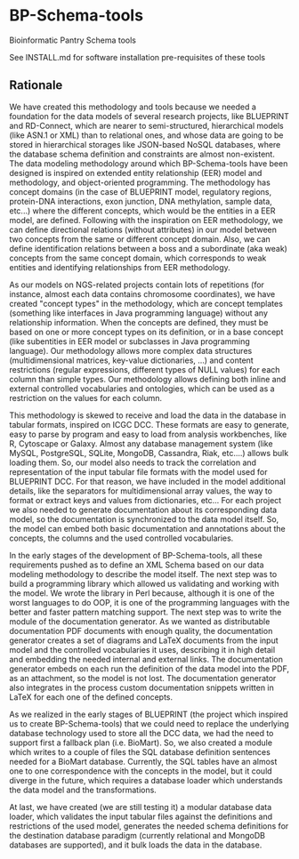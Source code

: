 BP-Schema-tools
===============

Bioinformatic Pantry Schema tools

See INSTALL.md for software installation pre-requisites of these tools


Rationale
---------

We have created this methodology and tools because we needed a foundation for the data models of several research projects, like BLUEPRINT and RD-Connect, which are nearer to semi-structured, hierarchical models (like ASN.1 or XML) than to relational ones, and whose data are going to be stored in hierarchical storages like JSON-based NoSQL databases, where the database schema definition and constraints are almost non-existent. The data modeling methodology around which BP-Schema-tools have been designed is inspired on extended entity relationship (EER) model and methodology, and object-oriented programming. The methodology has concept domains (in the case of BLUEPRINT model, regulatory regions, protein-DNA interactions, exon junction, DNA methylation, sample data, etc...) where the different concepts, which would be the entities in a EER model, are defined. Following with the inspiration on EER methodology, we can define directional relations (without attributes) in our model between two concepts from the same or different concept domain. Also, we can define identification relations between a boss and a subordinate (aka weak) concepts from the same concept domain, which corresponds to weak entities and identifying relationships from EER methodology.

As our models on NGS-related projects contain lots of repetitions (for instance, almost each data contains chromosome coordinates), we have created "concept types" in the methodology, which are concept templates (something like interfaces in Java programming language) without any relationship information. When the concepts are defined, they must be based on one or more concept types on its definition, or in a base concept (like subentities in EER model or subclasses in Java programming language). Our methodology allows more complex data structures (multidimensional matrices, key-value dictionaries, ...) and content restrictions (regular expressions, different types of NULL values) for each column than simple types. Our methodology allows defining both inline and external controlled vocabularies and ontologies, which can be used as a restriction on the values for each column.

This methodology is skewed to receive and load the data in the database in tabular formats, inspired on ICGC DCC. These formats are easy to generate, easy to parse by program and easy to load from analysis workbenches, like R, Cytoscape or Galaxy. Almost any database management system (like MySQL, PostgreSQL, SQLite, MongoDB, Cassandra, Riak, etc....) allows bulk loading them. So, our model also needs to track the correlation and representation of the input tabular file formats with the model used for BLUEPRINT DCC. For that reason, we have included in the model additional details, like the separators for multidimensional array values, the way to format or extract keys and values from dictionaries, etc... For each project we also needed to generate documentation about its corresponding data model, so the documentation is synchronized to the data model itself. So, the model can embed both basic documentation and annotations about the concepts, the columns and the used controlled vocabularies.

In the early stages of the development of BP-Schema-tools, all these requirements pushed as to define an XML Schema based on our data modeling methodology to describe the model itself. The next step was to build a programming library which allowed us validating and working with the model. We wrote the library in Perl because, although it is one of the worst languages to do OOP, it is one of the programming languages with the better and faster pattern matching support. The next step was to write the module of the documentation generator. As we wanted as distributable documentation PDF documents with enough quality, the documentation generator creates a set of diagrams and LaTeX documents from the input model and the controlled vocabularies it uses, describing it in high detail and embedding the needed internal and external links. The documentation generator embeds on each run the definition of the data model into the PDF, as an attachment, so the model is not lost. The documentation generator also integrates in the process custom documentation snippets written in LaTeX for each one of the defined concepts.

As we realized in the early stages of BLUEPRINT (the project which inspired us to create BP-Schema-tools) that we could need to replace the underlying database technology used to store all the DCC data, we had the need to support first a fallback plan (i.e. BioMart). So, we also created a module which writes to a couple of files the SQL database definition sentences needed for a BioMart database. Currently, the SQL tables have an almost one to one correspondence with the concepts in the model, but it could diverge in the future, which requires a database loader which understands the data model and the transformations.

At last, we have created (we are still testing it) a modular database data loader, which validates the input tabular files against the definitions and restrictions of the used model, generates the needed schema definitions for the destination database paradigm (currently relational and MongoDB databases are supported), and it bulk loads the data in the database.
